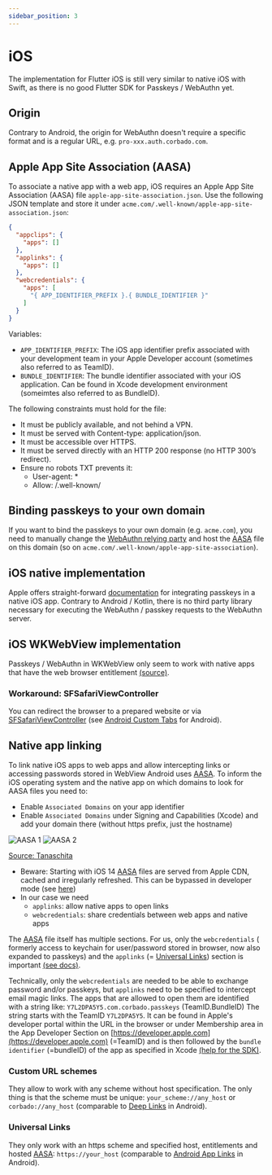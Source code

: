 ```yaml
---
sidebar_position: 3
---
```


# iOS

The implementation for Flutter iOS is still very similar to native iOS with Swift, as there is no good Flutter SDK for
Passkeys / WebAuthn yet.

## Origin

Contrary to Android, the origin for WebAuthn doesn't require a specific format and is a regular URL,
e.g. `pro-xxx.auth.corbado.com`.

## Apple App Site Association (AASA)

To associate a native app with a web app, iOS requires an Apple App Site Association (AASA)
file `apple-app-site-association.json`. Use the following JSON
template and store it under `acme.com/.well-known/apple-app-site-association.json`:

```json
{
  "appclips": {
    "apps": []
  },
  "applinks": {
    "apps": []
  },
  "webcredentials": {
    "apps": [
      "{ APP_IDENTIFIER_PREFIX }.{ BUNDLE_IDENTIFIER }"
    ]
  }
}
```

Variables:

- `APP_IDENTIFIER_PREFIX`: The iOS app identifier prefix associated with your development team in your Apple Developer
  account (sometimes also referred to as TeamID).
- `BUNDLE_IDENTIFIER`: The bundle identifier associated with your iOS application. Can be found in Xcode development
  environment (someimtes also referred to as BundleID).

The following constraints must hold for the file:

- It must be publicly available, and not behind a VPN.
- It must be served with Content-type: application/json.
- It must be accessible over HTTPS.
- It must be served directly with an HTTP 200 response (no HTTP 300’s redirect).
- Ensure no robots TXT prevents it:
    - User-agent: *
    - Allow: /.well-known/

## Binding passkeys to your own domain

If you want to bind the passkeys to your own domain (e.g. `acme.com`), you need to manually change
the [WebAuthn relying party](https://www.w3.org/TR/webauthn-2/#webauthn-relying-party) and host
the [AASA](#apple-app-site-association-aasa) file on this domain (so
on `acme.com/.well-known/apple-app-site-association`).

## iOS native implementation

Apple offers
straight-forward [documentation](https://developer.apple.com/documentation/authenticationservices/public-private_key_authentication/supporting_passkeys)
for integrating passkeys in a native iOS app. Contrary to Android / Kotlin, there is no third party library necessary
for executing the WebAuthn / passkey requests to the WebAuthn server.

## iOS WKWebView implementation

Passkeys / WebAuthn in WKWebView only seem to work with native apps that have the web browser
entitlement [(source)](https://developer.apple.com/forums/thread/714785).

### Workaround: SFSafariViewController

You can redirect the browser to a prepared website or
via [SFSafariViewController](https://www.rfc-editor.org/rfc/rfc8252#appendix-B) (see [Android Custom Tabs](./android.md#workaround-2--android-custom-tabs) for Android).

## Native app linking

To link native iOS apps to web apps and allow intercepting links or accessing passwords stored in WebView Android
uses [AASA](./ios.md#apple-app-site-association--aasa-). To inform the iOS operating system and the native app
on which domains to look for AASA files you need to:

- Enable `Associated Domains` on your app identifier
- Enable `Associated Domains` under Signing and Capabilities (Xcode) and add your domain there (without https prefix,
  just the hostname)

![AASA 1](../../../static/img/tanaschita-aasa-1.png)
![AASA 2](../../../static/img/tanaschita-aasa-2.png)

[Source: Tanaschita](https://tanaschita.com/20220725-quick-guide-on-associated-domains-in-ios/)

- Beware: Starting with iOS 14 [AASA](#apple-app-site-association--aasa-) files are served from Apple CDN, cached and
  irregularly refreshed. This can be bypassed in developer mode (see [here](https://tanaschita.com/20220725-quick-guide-on-associated-domains-in-ios))
- In our case we need
    - `applinks`: allow native apps to open links
    - `webcredentials`: share credentials between web apps and native apps

The [AASA](#apple-app-site-association--aasa-) file itself has multiple sections. For us, only the `webcredentials` (
formerly access to keychain for user/password stored in browser, now also expanded to passkeys) and
the `applinks` (= [Universal Links](#universal-links)) section is
important [(see docs)](https://developer.apple.com/documentation/authenticationservices/connecting_to_a_service_with_passkeys).

Technically, only the `webcredentials` are needed to be able to exchange password and/or passkeys, but `applinks` need
to
be specified to intercept email magic links. The apps that are allowed to open them are
identified with a string like: `Y7L2DPA5Y5.com.corbado.passkeys` (TeamID.BundleID)
The string starts with the TeamID `Y7L2DPA5Y5`. It can be found in Apple's developer portal within the URL in the
browser or under Membership area in the App Developer Section on [https://developer.apple.com](https://developer.apple.com) (=TeamID)
and is then followed by
the `bundle identifier` (=bundleID) of the app as specified in
Xcode [(help for the SDK)](https://tanaschita.com/20230227-passkeys-ios-developer-guide).

### Custom URL schemes

They allow to work with any scheme without host specification. The only thing is that the scheme must be
unique: `your_scheme://any_host` or `corbado://any_host` (comparable
to [Deep Links](./android.md#deep-links) in Android).

### Universal Links

They only work with an https scheme and specified host, entitlements and
hosted [AASA](#apple-app-site-association--aasa-): `https://your_host` (comparable
to [Android App Links](./android.md#android-app-links) in Android).

